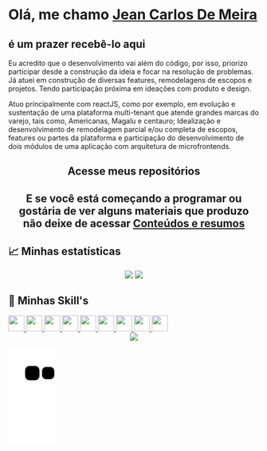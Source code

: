 # Olá, me chamo [Jean Carlos De Meira](https://www.linkedin.com/in/jeanmeira/)

## é um prazer recebê-lo aqui

Eu acredito que o desenvolvimento vai além do código, por isso, priorizo participar desde a construção da ideia e focar na resolução de problemas. Já atuei em construção de diversas features, remodelagens de escopos e projetos. Tendo participação próxima em ideações com produto e design.

Atuo principalmente com reactJS, como por exemplo, em evolução e sustentação de uma plataforma multi-tenant que atende grandes marcas do varejo, tais como, Americanas, Magalu e centauro; Idealização e desenvolvimento de remodelagem parcial e/ou completa de escopos, features ou partes da plataforma e participação do desenvolvimento de dois módulos de uma aplicação com arquitetura de microfrontends.

<div align='center'>
  <h2>
    <a
    target="_blank"
    style="text-decoration: none"
    href="https://github.com/JCDMeira?tab=stars"
    >Acesse meus repositórios</a>
  </h2>
</div>

<div align='center'>
  <h2>
    E se você está começando a programar ou gostária de ver alguns materiais que produzo não deixe de acessar
    <a
    target="_blank"
    href="https://github.com/stars/JCDMeira/lists/conteúdos-e-resumos"
    >Conteúdos e resumos</a>
  </h2>
</div>

## :chart_with_upwards_trend: Minhas estatísticas

 <div align='center'>
  <img height="160em" src="https://github-readme-stats-git-masterrstaa-rickstaa.vercel.app/api?username=jcdmeira&show_icons=true&theme=blue-green&include_all_commits=true&count_private=true"/>
  <img height="160em" src="https://github-readme-stats-git-masterrstaa-rickstaa.vercel.app/api/top-langs/?username=jcdmeira&layout=compact&langs_count=7&theme=blue-green"/>
</div>

## :bookmark_tabs: Minhas Skill's

<a href="https://developer.mozilla.org/pt-BR/docs/Web/HTML" target="_blank" rel="noreferrer">
<img src="./images/html-5.svg" width="32" height="32" />
</a>

<a href="https://developer.mozilla.org/pt-BR/docs/Web/CSS" target="_blank" rel="noreferrer">
<img src="./images/css3.svg" width="32" height="32" />
</a>

<a href="https://www.javascript.com" target="_blank" rel="noreferrer">
<img src="./images/javascript.svg" width="32" height="32" />
</a>

<a href="https://pt-br.reactjs.org" target="_blank" rel="noreferrer">
<img src="./images/react.svg" width="32" height="32" />
</a>

<a href="https://www.typescriptlang.org" target="_blank" rel="noreferrer">
<img src="./images/typescript.svg" width="32" height="32" />
</a>

<a href="https://git-scm.com" target="_blank" rel="noreferrer">
<img src="./images/git.svg" width="32" height="32" />
</a>

<a href="https://styled-components.com" target="_blank" rel="noreferrer">
<img src="./images/styled-components.png" width="32" height="32" />
</a>

<a href="https://www.figma.com" target="_blank" rel="noreferrer">
<img src="./images/figma.svg" width="32" height="32" />
</a>

<a href="https://code.visualstudio.com" target="_blank" rel="noreferrer">
<img src="./images/vs-code.svg" width="32" height="32" />
</a>

<!-- [![image](https://shields.io/badge/-Personal_Page-Personal_Page)](https://jcdmeira.github.io)

<p align="center">
<img width="400px" alt="octocat" src="https://user-images.githubusercontent.com/65555624/88875729-2f119f00-d1f8-11ea-98b5-5d66a30bd6b5.png">
</p> -->

<div align='center'>
<a height="140em" href="http://www.github.com/JCDMeira"><img src="https://github-readme-streak-stats.herokuapp.com/?user=JCDMeira&stroke=2ea043&background=171717&ring=3382ed&fire=ff6347&currStreakNum=0bd967&currStreakLabel=3382ed&sideNums=0bd967&sideLabels=3382ed&dates=0bd967&hide_border=true" /></a>
</div>

![Snake animation](https://github.com/JCDMeira/JCDMeira/blob/output/github-contribution-grid-snake.svg)
